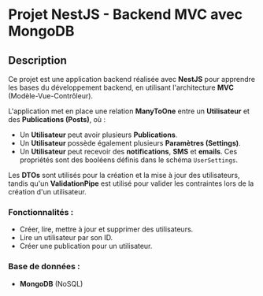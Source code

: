 # Projet NestJS - Backend MVC avec MongoDB

## Description

Ce projet est une application backend réalisée avec **NestJS** pour apprendre les bases du développement backend, en utilisant l'architecture **MVC** (Modèle-Vue-Contrôleur).

L'application met en place une relation **ManyToOne** entre un **Utilisateur** et des **Publications (Posts)**, où :
- Un **Utilisateur** peut avoir plusieurs **Publications**.
- Un **Utilisateur** possède également plusieurs **Paramètres (Settings)**.
- Un **Utilisateur** peut recevoir des **notifications**, **SMS** et **emails**. Ces propriétés sont des booléens définis dans le schéma `UserSettings`.

Les **DTOs** sont utilisés pour la création et la mise à jour des utilisateurs, tandis qu'un **ValidationPipe** est utilisé pour valider les contraintes lors de la création d'un utilisateur.

### Fonctionnalités :
- Créer, lire, mettre à jour et supprimer des utilisateurs.
- Lire un utilisateur par son ID.
- Créer une publication pour un utilisateur.

### Base de données :
- **MongoDB** (NoSQL)


